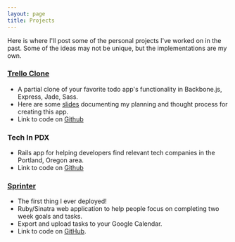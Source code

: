 ```yaml
---
layout: page
title: Projects
---
```


Here is where I'll post some of the personal projects I've worked on in the past. Some of the ideas may not be unique, but the implementations are my own.

### [Trello Clone](https://dkb-trello-clone.herokuapp.com/)

  * A partial clone of your favorite todo app's functionality in Backbone.js, Express, Jade, Sass.
  * Here are some [slides](https://docs.google.com/presentation/d/1ymAg08RjnPeAAlTWuD2enmiEoKEoq9rXvPHmntbgIt4/edit?usp=sharing) documenting my planning and thought process for creating this app.
  * Link to code on [Github](https://github.com/dylankb/trello-clone)

### Tech In PDX
  * Rails app for helping developers find relevant tech companies in the Portland, Oregon area.
  * Link to code on [Github](https://github.com/dylankb/tech-in-pdx)

### [Sprinter](http://sprintapp.herokuapp.com)

  * The first thing I ever deployed!
  * Ruby/Sinatra web application to help people focus on completing two week goals and tasks.
  * Export and upload tasks to your Google Calendar.
  * Link to code on [GitHub](https://github.com/dylankb/sprinter).
